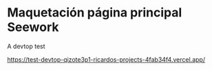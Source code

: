 # Maquetación página principal Seework

A devtop test

https://test-devtop-qizote3p1-ricardos-projects-4fab34f4.vercel.app/
